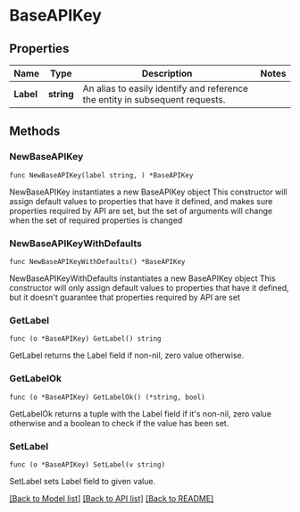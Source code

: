 # BaseAPIKey

## Properties

Name | Type | Description | Notes
------------ | ------------- | ------------- | -------------
**Label** | **string** | An alias to easily identify and reference the entity in subsequent requests. | 

## Methods

### NewBaseAPIKey

`func NewBaseAPIKey(label string, ) *BaseAPIKey`

NewBaseAPIKey instantiates a new BaseAPIKey object
This constructor will assign default values to properties that have it defined,
and makes sure properties required by API are set, but the set of arguments
will change when the set of required properties is changed

### NewBaseAPIKeyWithDefaults

`func NewBaseAPIKeyWithDefaults() *BaseAPIKey`

NewBaseAPIKeyWithDefaults instantiates a new BaseAPIKey object
This constructor will only assign default values to properties that have it defined,
but it doesn't guarantee that properties required by API are set

### GetLabel

`func (o *BaseAPIKey) GetLabel() string`

GetLabel returns the Label field if non-nil, zero value otherwise.

### GetLabelOk

`func (o *BaseAPIKey) GetLabelOk() (*string, bool)`

GetLabelOk returns a tuple with the Label field if it's non-nil, zero value otherwise
and a boolean to check if the value has been set.

### SetLabel

`func (o *BaseAPIKey) SetLabel(v string)`

SetLabel sets Label field to given value.



[[Back to Model list]](../README.md#documentation-for-models) [[Back to API list]](../README.md#documentation-for-api-endpoints) [[Back to README]](../README.md)


